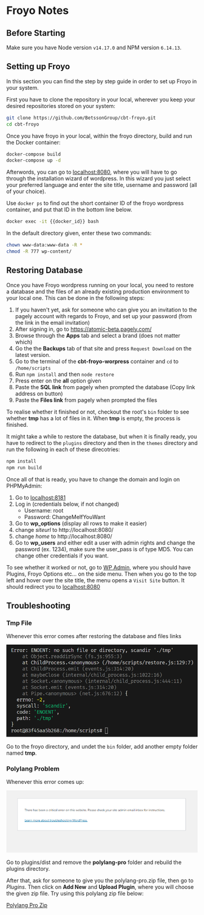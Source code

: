 # Froyo Notes

## Before Starting

Make sure you have Node version `v14.17.0` and NPM version `6.14.13`.

## Setting up Froyo

In this section you can find the step by step guide in order to set up Froyo in your system.

First you have to clone the repository in your local, wherever you keep your desired repositories stored on your system:
```bash
git clone https://github.com/BetssonGroup/cbt-froyo.git
cd cbt-froyo
```
Once you have froyo in your local, within the froyo directory, build and run the Docker container:

```bash
docker-compose build
docker-compose up -d
```

Afterwords, you can go to [localhost:8080](http://localhost:8080/), where you will have to go through the installation wizard of wordpress. In this wizard you just select your preferred language and enter the site title, username and password (all of your choice).

Use `docker ps` to find out the short container ID of the froyo wordpress container, and put that ID in the bottom line below. 

```bash
docker exec -it {{docker_id}} bash
```
In the default directory given, enter these two commands:

```bash
chown www-data:www-data -R *
chmod -R 777 wp-content/
```
## Restoring Database

Once you have Froyo wordpress running on your local, you need to restore a database and the files of an already existing production environment to your local one. This can be done in the following steps:

1. If you haven't yet, ask for someone who can give you an invitation to the pagely account with regards to Froyo, and set up your password (from the link in the email invitation)
2. After signing in, go to https://atomic-beta.pagely.com/
3. Browse through the __Apps__ tab and select a brand (does not matter which)
4. Go the the __Backups__ tab of that site and press `Request Download` on the latest version.
5. Go to the terminal of the __cbt-froyo-worpress__ container and `cd` to `/home/scripts`
6. Run `npm install` and then `node restore`
7. Press enter on the __all__ option given
8. Paste the __SQL link__ from pagely when prompted the database (Copy link address on button)
9. Paste the __Files link__ from pagely when prompted the files

To realise whether it finished or not, checkout the root's `bin` folder to see whether __tmp__ has a lot of files in it. When __tmp__ is empty, the process is finished.

It might take a while to restore the database, but when it is finally ready, you have to redirect to the `plugins` directory and then in the `themes` directory and run the following in each of these direcotries:

```bash
npm install
npm run build
```

Once all of that is ready, you have to change the domain and login on PHPMyAdmin:

1. Go to [localhost:8181](http://localhost:8181/)
2. Log in (credentials below, if not changed)
    - Username: root
    - Password: ChangeMeIfYouWant
3. Go to __wp_options__ (display all rows to make it easier)
4. change _siteurl_ to http://localhost:8080/
5. change _home_ to http://localhost:8080/
6. Go to __wp_users__ and either edit a user with admin rights and change the password (ex. 1234), make sure the user_pass is of type MD5. You can change other credentials if you want.



To see whether it worked or not, go to [WP Admin](http://localhost:8080/wp-admin), where you should have Plugins, Froyo Options etc... on the side menu. Then when you go to the top left and hover over the site title, the menu opens a `Visit Site` button. It should redirect you to [localhost:8080](http://localhost:8080/) 

## Troubleshooting

### Tmp File
Whenever this error comes after restoring the database and files links
<p align="center">
  <img src="error3.png" alt="Tmp file"/>
</p>

Go to the froyo directory, and undet the `bin` folder, add another empty folder named __tmp__.

### Polylang Problem
Whenever this error comes up:
<p align="center">
  <img src="error1.png" alt="Site Maps Error"/>
</p>

Go to plugins/dist and remove the __polylang-pro__ folder and rebuild the plugins directory.

After that, ask for someone to give you the polylang-pro.zip file, then go to _Plugins_. Then click on __Add New__ and __Upload Plugin__, where you will choose the given zip file. Try using this polylang zip file below:

[Polylang Pro Zip](polylang-pro.zip)